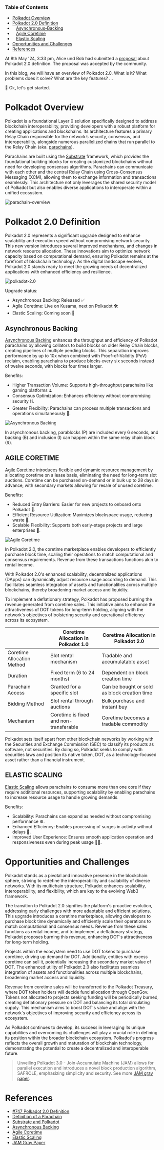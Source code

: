 ### Table of Contents

- <a href="#Polkadot-Overview">Polkadot Overview</a>
- <a href="#Polkadot-2.0-Definition">Polkadot 2.0 Definition</a>
- <a href="#Asynchronous-Backing" style="padding-left: 12px;">Asynchronous-Backing</a>
- <a href="#Agile-Coretime" style="padding-left: 12px;">Agile Coretime</a>
- <a href="#Elastic-Scaling" style="padding-left: 12px;">Elastic Scaling</a>
- <a href="#Opportunities-and-challenges">Opportunities and Challenges</a>
- <a href="#References">References</a>

<alert type="info">
At 8th May '24, 3:33 pm, Alice und Bob had submitted a <a href="https://polkadot.polkassembly.io/referenda/747" target="_blank">proposal</a> about Polkadot 2.0 definition. The proposal was accepted by the community.

In this blog, we will have an overview of Polkadot 2.0. 
What is it?
What problems does it solve?
What are the key features?
...


💁 Ok, let's get started.
</alert>

# Polkadot Overview

Polkadot is a foundational Layer 0 solution specifically designed to address blockchain interoperability, providing developers with a robust platform for creating applications and blockchains. Its architecture features a primary Relay Chain responsible for the network’s security, consensus, and interoperability, alongside numerous parallelized chains that run parallel to the Relay Chain (aka. [parachains](#ref-Definition-of-a-Parachain)).

Parachains are built using the [Substrate](#ref-Substrate-and-Polkadot) framework, which provides the foundational building blocks for creating customized blockchains without need for developing consensus algorithms. Parachains can communicate with each other and the central Relay Chain using Cross-Consensus Messaging (XCM), allowing them to exchange information and transactions seamlessly. This architecture not only leverages the shared security model of Polkadot but also enables diverse applications to interoperate within a unified ecosystem.


![parachain-overview](https://wiki.polkadot.network/assets/images/one-parachain-f8e0673144a718bd67834cdd69894ca2.png)


# Polkadot 2.0 Definition

Polkadot 2.0 represents a significant upgrade designed to enhance scalability and execution speed without compromising network security. This new version introduces several improved mechanisms, and changes in network resource allocation. These innovations aim to optimize network capacity based on computational demand, ensuring Polkadot remains at the forefront of blockchain technology. As the digital landscape evolves, Polkadot 2.0 stands ready to meet the growing needs of decentralized applications with enhanced efficiency and resilience.

![polkadot-2.0](https://github.com/w3f/polkadot-wiki/assets/79790753/ee4e6911-eda7-44ae-a9fd-fd902bf520f3)

Upgrade status:
- Asynchronous Backing: Released ✅
- Agile Coretime: Live on Kusama, next on Polkadot 🛠️
- Elastic Scaling: Coming soon 🔄

## Asynchronous Backing

[Asynchronous Backing](#ref-Asynchronous-Backing) enhances the throughput and efficiency of Polkadot parachains by allowing collators to build blocks on older Relay Chain blocks, creating pipelines of multiple pending blocks. This separation improves performance by up to 10x when combined with Proof-of-Validity (PoV) reclaim, enabling parachains to produce blocks every six seconds instead of twelve seconds, with blocks four times larger.

Benefits:
- Higher Transaction Volume: Supports high-throughput parachains like gaming platforms ⏫.
- Consensus Optimization: Enhances efficiency without compromising security ⛓️.
- Greater Flexibility: Parachains can process multiple transactions and operations simultaneously 🔀.

![Asynchronous Backing](https://github.com/w3f/polkadot-wiki/assets/79790753/cf33f13c-01c2-4742-8fa9-66c83a187037)

In asynchronous backing, parablocks (P) are included every 6 seconds, and backing (B) and inclusion (I) can happen within the same relay chain block (R).

## AGILE CORETIME

[Agile Coretime](#ref-Agile-Coretime) introduces flexible and dynamic resource management by allocating coretime on a lease basis, eliminating the need for long-term slot auctions. Coretime can be purchased on-demand or in bulk up to 28 days in advance, with secondary markets allowing for resale of unused coretime.

Benefits:
- Reduced Entry Barriers: Easier for new projects to onboard onto Polkadot 🔋.
- Efficient Resource Utilization: Maximizes blockspace usage, reducing waste 💪.
- Scalable Flexibility: Supports both early-stage projects and large enterprises 🔀.

![Agile Coretime](https://github.com/w3f/polkadot-wiki/assets/79790753/4b52976d-e9f1-44b3-b45e-9e1218179d32)

In Polkadot 2.0, the coretime marketplace enables developers to efficiently purchase block time, scaling their operations to match computational and consensus requirements. Revenue from these transactions functions akin to rental income.

With Polkadot 2.0's enhanced scalability, decentralized applications (DApps) can dynamically adjust resource usage according to demand. This facilitates seamless integration of assets and functionalities across multiple blockchains, thereby broadening market access and liquidity.

To implement a deflationary strategy, Polkadot has proposed burning the revenue generated from coretime sales. This initiative aims to enhance the attractiveness of DOT tokens for long-term holding, aligning with the network's objectives of bolstering security and operational efficiency across its ecosystem.

|  | Coretime Allocation in Polkadot 1.0 | Coretime Allocation in Polkadot 2.0 |
| --- | --- | --- |
| Coretime Allocation Method | Slot rental mechanism | Tradable and accumulatable asset |
| Duration | Fixed term (6 to 24 months) | Dependent on block creation time |
| Parachain Access | Granted for a specific slot | Can be bought or sold as block creation time |
| Bidding Method | Slot rental through auctions | Bulk purchase and instant buy |
| Mechanism | Coretime is fixed and non-transferable | Coretime becomes a tradable commodity |

Polkadot sets itself apart from other blockchain networks by working with the Securities and Exchange Commission (SEC) to classify its products as software, not securities. By doing so, Polkadot seeks to comply with securities laws and position its native token, DOT, as a technology-focused asset rather than a financial instrument.

## ELASTIC SCALING

[Elastic Scaling](#ref-Elastic-Scaling) allows parachains to consume more than one core if they require additional resources, supporting scalability by enabling parachains to increase resource usage to handle growing demands.

Benefits:
- Scalability: Parachains can expand as needed without compromising performance ⚙️. 
- Enhanced Efficiency: Enables processing of surges in activity without delays 💪.
- Improved User Experience: Ensures smooth application operation and responsiveness even during peak usage 👨‍💻.

# Opportunities and Challenges

Polkadot stands as a pivotal and innovative presence in the blockchain sphere, striving to redefine the interoperability and scalability of diverse networks. With its multichain structure, Polkadot enhances scalability, interoperability, and flexibility, which are key to the evolving Web3 framework.

The transition to Polkadot 2.0 signifies the platform's proactive evolution, addressing early challenges with more adaptable and efficient solutions. This upgrade introduces a coretime marketplace, allowing developers to purchase block time dynamically and efficiently scale their operations to match computational and consensus needs. Revenue from these sales functions as rental income, and to implement a deflationary strategy, Polkadot proposes burning this revenue, enhancing DOT's attractiveness for long-term holding.

Projects within the ecosystem need to use DOT tokens to purchase coretime, driving up demand for DOT. Additionally, entities with excess coretime can sell it, potentially increasing the secondary market value of DOT. The enhanced utility of Polkadot 2.0 also facilitates seamless integration of assets and functionalities across multiple blockchains, broadening market access and liquidity.

Revenue from coretime sales will be transferred to the Polkadot Treasury, where DOT token holders will decide fund allocation through OpenGov. Tokens not allocated to projects seeking funding will be periodically burned, creating deflationary pressure on DOT and balancing its total circulating supply. This mechanism aims to boost DOT's value and align with the network's objectives of improving security and efficiency across its ecosystem.

As Polkadot continues to develop, its success in leveraging its unique capabilities and overcoming its challenges will play a crucial role in defining its position within the broader blockchain ecosystem. Polkadot's progress reflects the overall growth and maturation of blockchain technology, demonstrating the potential to create a decentralized and interoperable future.

> Unveiling Polkadot 3.0 - Join-Accumulate Machine (JAM) allows for parallel execution and introduces a novel block production algorithm, SAFROLE, emphasizing simplicity and security. See more [JAM gray paper](#ref-JAM-Gray-Paper).

# References

- <a href="https://polkadot.polkassembly.io/referenda/747" target="_blank" id="ref-Polkadot-2.0-Definition">#747 Polkadot 2.0 Definition</a>
- <a href="https://wiki.polkadot.network/docs/learn-parachains" target="_blank" id="ref-Definition-of-a-Parachain">Definition of a Parachain</a>
- <a href="https://substrate.io/vision/substrate-and-polkadot/" target="_blank" id="ref-Substrate-and-Polkadot">Substrate and Polkadot</a>
- <a href="https://wiki.polkadot.network/docs/learn-async-backing" target="_blank" id="ref-Asynchronous-Backing">Asynchronous Backing</a>
- <a href="https://wiki.polkadot.network/docs/learn-agile-coretime" target="_blank" id="ref-Agile-Coretime">Agile Coretime</a></a>
- <a href="https://polkadot.network/blog/elastic-scaling-streamling-growth-on-polkadot" target="_blank" id="ref-Elastic-Scaling">Elastic Scaling</a></a>
- <a href="https://graypaper.com/" target="_blank" id="ref-JAM-Gray-Paper">JAM Gray Paper</a></a>
